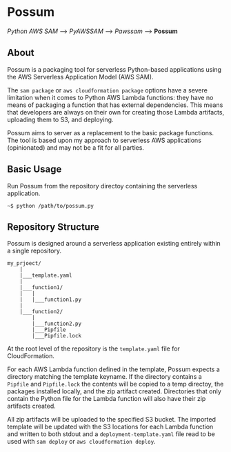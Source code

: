# Possum

*Python AWS SAM* --> *PyAWSSAM* --> *Pawssam* --> **Possum**

## About

Possum is a packaging tool for serverless Python-based applications using the AWS Serverless Application Model (AWS SAM).

The `sam package` or `aws cloudformation package` options have a severe limitation when it comes to Python AWS Lambda functions: they have no means of packaging a function that has external dependencies. This means that developers are always on their own for creating those Lambda artifacts, uploading them to S3, and deploying.

Possum aims to server as a replacement to the basic package functions. The tool is based upon my approach to serverless AWS applications (opinionated) and may not be a fit for all parties.

## Basic Usage

Run Possum from the repository directoy containing the serverless application.

```
~$ python /path/to/possum.py
```

## Repository Structure

Possum is designed around a serverless application existing entirely within a single repository.

```
my_prjoect/
    |
    |___template.yaml
    |
    |___function1/
    |   |
    |   |___function1.py
    |
    |___function2/
        |
        |___function2.py
        |___Pipfile
        |___Pipfile.lock
```

At the root level of the repository is the `template.yaml` file for CloudFormation.

For each AWS Lambda function defined in the template, Possum expects a directory matching the template keyname. If the directory contains a `Pipfile` and `Pipfile.lock` the contents will be copied to a temp directoy, the packages installed locally, and the zip artifact created. Directories that only contain the Python file for the Lambda function will also have their zip artifacts created.

All zip artifacts will be uploaded to the specified S3 bucket. The imported template will be updated with the S3 locations for each Lambda function and written to both stdout and a `deployment-template.yaml` file read to be used with `sam deploy` or `aws cloudformation deploy`.